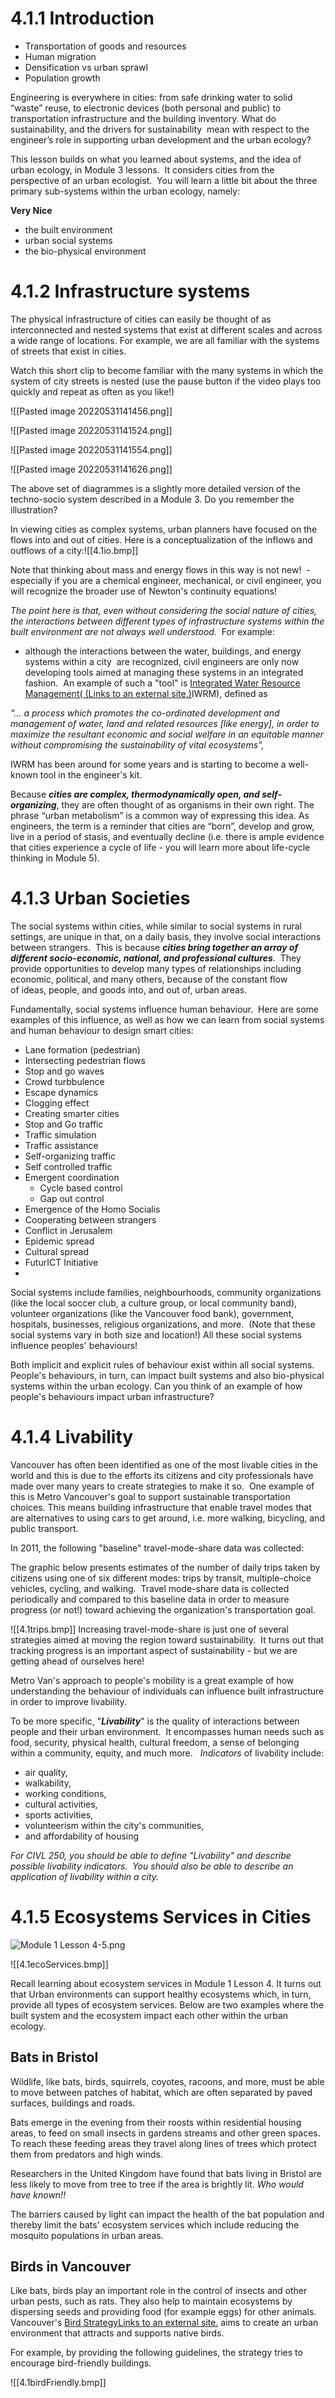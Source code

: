 # 4.1.1 Introduction
- Transportation of goods and resources
- Human migration
- Densification vs urban sprawl
- Population growth

Engineering is everywhere in cities: from safe drinking water to solid “waste” reuse, to electronic devices (both personal and public) to transportation infrastructure and the building inventory. What do sustainability, and the drivers for sustainability  mean with respect to the engineer’s role in supporting urban development and the urban ecology?

This lesson builds on what you learned about systems, and the idea of urban ecology, in Module 3 lessons.  It considers cities from the perspective of an urban ecologist.  You will learn a little bit about the three primary sub-systems within the urban ecology, namely:

**Very Nice**

-   the built environment
-   urban social systems
-   the bio-physical environment

# 4.1.2 Infrastructure systems
The physical infrastructure of cities can easily be thought of as interconnected and nested systems that exist at different scales and across a wide range of locations. For example, we are all familiar with the systems of streets that exist in cities.

Watch this short clip to become familiar with the many systems in which the system of city streets is nested (use the pause button if the video plays too quickly and repeat as often as you like!)

![[Pasted image 20220531141456.png]]

![[Pasted image 20220531141524.png]]

![[Pasted image 20220531141554.png]]

![[Pasted image 20220531141626.png]]

The above set of diagrammes is a slightly more detailed version of the techno-socio system described in a Module 3. Do you remember the illustration? 

In viewing cities as complex systems, urban planners have focused on the flows into and out of cities. Here is a conceptualization of the inflows and outflows of a city:![[4.1io.bmp]]

Note that thinking about mass and energy flows in this way is not new!  - especially if you are a chemical engineer, mechanical, or civil engineer, you will recognize the broader use of Newton's continuity equations!

_The point here is that, even without considering the social nature of cities, the interactions between different types of infrastructure systems within the built environment are not always well understood._  For example:

-   although the interactions between the water, buildings, and energy systems within a city  are recognized, civil engineers are only now developing tools aimed at managing these systems in an integrated fashion.  An example of such a "tool" is [Integrated Water Resource Management( (Links to an external site.)](http://www.un.org/waterforlifedecade/iwrm.shtml)IWRM), defined as

_"… a process which promotes the co-ordinated development and management of water, land and related resources [like energy], in order to maximize the resultant economic and social welfare in an equitable manner without compromising the sustainability of vital ecosystems",_ 

IWRM has been around for some years and is starting to become a well-known tool in the engineer's kit.

Because **_cities are complex, thermodynamically open, and self-organizing_**, they are often thought of as organisms in their own right. The phrase “urban metabolism” is a common way of expressing this idea. As engineers, the term is a reminder that cities are “born”, develop and grow, live in a period of stasis, and eventually decline (i.e. there is ample evidence that cities experience a cycle of life - you will learn more about life-cycle thinking in Module 5).

# 4.1.3 Urban Societies
The social systems within cities, while similar to social systems in rural settings, are unique in that, on a daily basis, they involve social interactions between strangers.  This is because **_cities bring together an array of different socio-economic, national, and professional cultures_**.  They provide opportunities to develop many types of relationships including economic, political, and many others, because of the constant flow of ideas, people, and goods into, and out of, urban areas.  

Fundamentally, social systems influence human behaviour.  Here are some examples of this influence, as well as how we can learn from social systems and human behaviour to design smart cities:

- Lane formation (pedestrian)
- Intersecting pedestrian flows
- Stop and go waves
- Crowd turbbulence
- Escape dynamics
- Clogging effect
- Creating smarter cities
- Stop and Go traffic
- Traffic simulation
- Traffic assistance
- Self-organizing traffic
- Self controlled traffic
- Emergent coordination
	- Cycle based control
	- Gap out control
- Emergence of the Homo Socialis
- Cooperating between strangers
- Conflict in Jerusalem
- Epidemic spread
- Cultural spread
- FuturICT Initiative
- 
Social systems include families, neighbourhoods, community organizations (like the local soccer club, a culture group, or local community band), volunteer organizations (like the Vancouver food bank), government, hospitals, businesses, religious organizations, and more.  (Note that these social systems vary in both size and location!) All these social systems influence peoples' behaviours! 

Both implicit and explicit rules of behaviour exist within all social systems. People's behaviours, in turn, can impact built systems and also bio-physical systems within the urban ecology. Can you think of an example of how people's behaviours impact urban infrastructure?

# 4.1.4 Livability
Vancouver has often been identified as one of the most livable cities in the world and this is due to the efforts its citizens and city professionals have made over many years to create strategies to make it so.  One example of this is Metro Vancouver's goal to support sustainable transportation choices. This means building infrastructure that enable travel modes that are alternatives to using cars to get around, i.e. more walking, bicycling, and public transport. 

In 2011, the following "baseline" travel-mode-share data was collected:

The graphic below presents estimates of the number of daily trips taken by citizens using one of six different modes: trips by transit, multiple-choice vehicles, cycling, and walking.  Travel mode-share data is collected periodically and compared to this baseline data in order to measure progress (or not!) toward achieving the organization's transportation goal.

![[4.1trips.bmp]]
Increasing travel-mode-share is just one of several strategies aimed at moving the region toward sustainability.  It turns out that tracking progress is an important aspect of sustainability - but we are getting ahead of ourselves here!

Metro Van's approach to people's mobility is a great example of how understanding the behaviour of individuals can influence built infrastructure in order to improve livability.  

To be more specific, "**_Livability_**" is the quality of interactions between people and their urban environment.  It encompasses human needs such as food, security, physical health, cultural freedom, a sense of belonging within a community, equity, and much more.   _Indicators_ of livability include:

-   air quality, 
-   walkability,
-   working conditions,
-   cultural activities,
-   sports activities,
-   volunteerism within the city's communities, 
-   and affordability of housing

_For CIVL 250, you should be able to define "Livability" and describe possible livability indicators.  You should also be able to describe an application of livability within a city._

# 4.1.5 Ecosystems Services in Cities
![Module 1 Lesson 4-5.png](https://canvas.ubc.ca/courses/97899/files/20865946/preview)

![[4.1ecoServices.bmp]]

Recall learning about ecosystem services in Module 1 Lesson 4. It turns out that Urban environments can support healthy ecosystems which, in turn, provide all types of ecosystem services. Below are two examples where the built system and the ecosystem impact each other within the urban ecology.

## Bats in Bristol

Wildlife, like bats, birds, squirrels, coyotes, racoons, and more, must be able to move between patches of habitat, which are often separated by paved surfaces, buildings and roads.

Bats emerge in the evening from their roosts within residential housing areas, to feed on small insects in gardens streams and other green spaces. To reach these feeding areas they travel along lines of trees which protect them from predators and high winds.

Researchers in the United Kingdom have found that bats living in Bristol are less likely to move from tree to tree if the area is brightly lit. _Who would have known!!_

The barriers caused by light can impact the health of the bat population and thereby limit the bats' ecosystem services which include reducing the mosquito populations in urban areas.

## Birds in Vancouver

Like bats, birds play an important role in the control of insects and other urban pests, such as rats. They also help to maintain ecosystems by dispersing seeds and providing food (for example eggs) for other animals. Vancouver's [Bird StrategyLinks to an external site.](http://o%09https://vancouver.ca/files/cov/vancouver-bird-strategy.pdf) aims to create an urban environment that attracts and supports native birds.

For example, by providing the following guidelines, the strategy tries to encourage bird-friendly buildings.

![[4.1birdFriendly.bmp]]